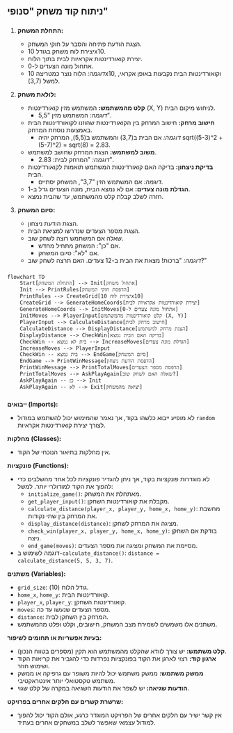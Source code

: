 ## ניתוח קוד משחק "סנופי"

### <algorithm>

1. **התחלת המשחק:**
   - הצגת הודעת פתיחה והסבר על חוקי המשחק.
   - יצירת לוח משחק בגודל 10x10.
   - יצירת קואורדינטות אקראיות לבית בתוך הלוח.
   - אתחול מונה הצעדים ל-0.
   - *דוגמה:* הלוח נוצר כמטריצה 10x10, וקואורדינטות הבית נקבעות באופן אקראי, למשל (3,7).

2. **לולאת משחק:**
   - **קלט מהמשתמש:** המשתמש מזין קואורדינטות (X, Y) לניחוש מיקום הבית.
      - *דוגמה:* המשתמש מזין "5,5".
   - **חישוב מרחק:** חישוב המרחק בין הקואורדינטות שהוזנו לקואורדינטות הבית באמצעות נוסחת המרחק.
      - *דוגמה:* אם הבית ב(3,7) והמשתמש ב(5,5), המרחק יהיה sqrt((5-3)^2 + (5-7)^2) = sqrt(8) = 2.83.
   - **משוב למשתמש:** הצגת המרחק שחושב למשתמש.
      - *דוגמה:* "המרחק לבית: 2.83".
   - **בדיקת ניצחון:** בדיקה האם קואורדינטות המשתמש תואמות לקואורדינטות הבית.
      - *דוגמה:* אם המשתמש הזין "3,7", המשחק יסתיים.
   - **הגדלת מונה צעדים:** אם לא נמצא הבית, מונה הצעדים גדל ב-1.
   - חזרה לשלב קבלת קלט מהמשתמש, עד שהבית נמצא.

3. **סיום המשחק:**
   - הצגת הודעת ניצחון.
   - הצגת מספר הצעדים שנדרשו למציאת הבית.
   - שאלה אם המשתמש רוצה לשחק שוב.
      - אם "כן": המשחק מתחיל מחדש.
      - אם "לא": סיום המשחק.
   - *דוגמה:* "ברכות! מצאת את הבית ב-12 צעדים. האם תרצה לשחק שוב?"

### <mermaid>

```mermaid
flowchart TD
    Start[התחלת המשחק] --> Init[אתחול משחק]
    Init --> PrintRules[הדפסת חוקי המשחק]
    PrintRules --> CreateGrid[יצירת לוח 10x10]
    CreateGrid --> GenerateHomeCoords[יצירת קואורדינטות אקראיות לבית]
    GenerateHomeCoords --> InitMoves[אתחול מונה צעדים ל-0]
    InitMoves --> PlayerInput[קלט קואורדינטות מהמשתמש (X, Y)]
    PlayerInput --> CalculateDistance[חישוב מרחק לבית]
    CalculateDistance --> DisplayDistance[הצגת מרחק למשתמש]
    DisplayDistance --> CheckWin[בדיקה האם הבית נמצא]
    CheckWin -- בית לא נמצא --> IncreaseMoves[הגדלת מונה צעדים]
    IncreaseMoves --> PlayerInput
    CheckWin -- בית נמצא --> EndGame[סיום המשחק]
    EndGame --> PrintWinMessage[הדפסת הודעת ניצחון]
    PrintWinMessage --> PrintTotalMoves[הדפסת מספר הצעדים]
    PrintTotalMoves --> AskPlayAgain[שאלה האם לשחק שוב?]
    AskPlayAgain -- כן --> Init
    AskPlayAgain -- לא --> Exit[יציאה מהמשחק]
```

### <explanation>

**ייבואים (Imports):**
   - לא מופיע ייבוא כלשהו בקוד, אך נאמר שהמימוש יכול להשתמש במודול `random` לצורך יצירת קואורדינטות אקראיות.

**מחלקות (Classes):**
   - אין מחלקות בתיאור הנוכחי של הקוד.

**פונקציות (Functions):**
   - לא מוגדרות פונקציות בקוד, אך ניתן להגדיר פונקציות לכל אחד מהשלבים כדי להפוך את הקוד למודולרי יותר. למשל:
        - `initialize_game()`: מאתחלת את המשחק.
        - `get_player_input()`: מקבלת את קואורדינטות השחקן.
        - `calculate_distance(player_x, player_y, home_x, home_y)`: מחשבת את המרחק בין שתי נקודות.
        - `display_distance(distance)`: מציגה את המרחק לשחקן.
        - `check_win(player_x, player_y, home_x, home_y)`: בודקת אם השחקן ניצח.
        - `end_game(moves)`: מסיימת את המשחק ומציגה את מספר הצעדים.
   - דוגמה לשימוש ב-`calculate_distance()`: `distance = calculate_distance(5, 5, 3, 7)`.

**משתנים (Variables):**
   - `grid_size`: גודל הלוח (10).
   - `home_x`, `home_y`: קואורדינטות הבית.
   - `player_x`, `player_y`: קואורדינטות השחקן.
   - `moves`: מספר הצעדים שנעשו עד כה.
   - `distance`: המרחק בין השחקן לבית.
   - משתנים אלו משמשים לשמירת מצב המשחק, חישובים, וקלט ופלט מהמשתמש.

**בעיות אפשריות או תחומים לשיפור:**
   - **קלט משתמש:** יש צורך לוודא שהקלט מהמשתמש הוא תקין (מספרים בטווח הנכון).
   - **ארגון קוד:** רצוי לארגן את הקוד בפונקציות נפרדות כדי להגביר את קריאות הקוד ושימוש חוזר.
   - **ממשק משתמש:** ממשק משתמש יכול להיות משופר עם גרפיקה או ממשק משתמש טקסטואלי יותר אינטראקטיבי.
   - **הודעות שגיאה:** יש לשפר את הודעות השגיאה במקרה של קלט שגוי.

**שרשרת קשרים עם חלקים אחרים בפרויקט:**
   - אין קשר ישיר עם חלקים אחרים של הפרויקט המוגדר כרגע, אולם הקוד יכול להפוך למודול עצמאי שאפשר לשלב במשחקים אחרים בעתיד.